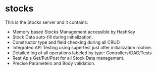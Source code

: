 # stocks

This is the Stocks server and it contains:

- Memory based Stocks Management accessible by HashKey
- Stock Data auto-fill during initialization.
- Constructor type and field checking during all CRUD
- Integrated API Testing using supertest just after initialization routine.
- Detailed log of all operations labeled by type: Controllers/DAO/Tests
- Rest Apis Get/Put/Post for all Stock Data management.
- Precise Parameters and Body validation.
